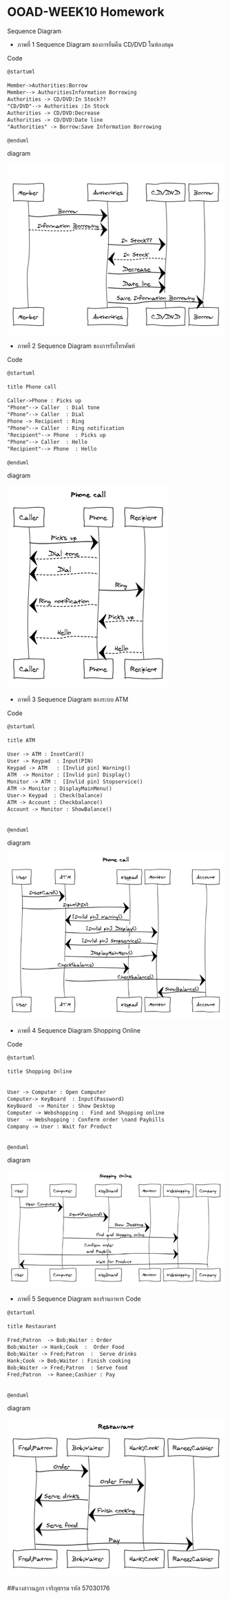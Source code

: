 # OOAD-WEEK10 Homework
Sequence Diagram

* ภาพที่ 1 Sequence Diagram ของการยืมคืน CD/DVD ในห้องสมุด

Code

 ```
@startuml
 
Member->Authorities:Borrow 
Member--> AuthoritiesInformation Borrowing 
Authorities -> CD/DVD:In Stock?? 
"CD/DVD"--> Authorities :In Stock 
Authorities -> CD/DVD:Decrease 
Authorities -> CD/DVD:Date line 
"Authorities" -> Borrow:Save Information Borrowing 

@enduml
 ```
diagram

<img src="https://github.com/NATAKORNCHA/OOAD-WEEK10/blob/master/Homework/Sequence%20Diagram1.png?raw=true">


* ภาพที่ 2 Sequence Diagram ของการรับโทรศัพท์

Code

 ```
@startuml
 
title Phone call

Caller->Phone : Picks up
"Phone"--> Caller  : Dial tone
"Phone"--> Caller  : Dial 
Phone -> Recipient : Ring
"Phone"--> Caller  : Ring notification
"Recipient"--> Phone  : Picks up
"Phone"--> Caller  : Hello 
"Recipient"--> Phone  : Hello

@enduml
 ```
diagram

<img src="https://github.com/NATAKORNCHA/OOAD-WEEK10/blob/master/Homework/Sequence%20Diagram2.png?raw=true">



* ภาพที่ 3 Sequence Diagram ของระบบ ATM

Code

 ```
@startuml
 
title ATM  

User -> ATM : InsetCard()
User -> Keypad  : Input(PIN)
Keypad -> ATM   : [Invlid pin] Warning()
 ATM  -> Monitor : [Invlid pin] Display()
Monitor -> ATM :  [Invlid pin] Stopservice()
ATM -> Monitor : DisplayMainMenu()
User-> Keypad  : Check(balance)
ATM -> Account : Checkbalance()
Account -> Monitor : ShowBalance()


@enduml
 ```
diagram

<img src="https://github.com/NATAKORNCHA/OOAD-WEEK10/blob/master/Homework/Sequence%20Diagram3.png?raw=true">



* ภาพที่ 4 Sequence Diagram Shopping Online

Code

 ```
@startuml
 
title Shopping Online


User -> Computer : Open Computer
Computer-> KeyBoard  : Input(Password)
KeyBoard  -> Monitor : Show Desktop
Computer -> Webshopping :  Find and Shopping online
User  -> Webshopping : Conferm order \nand Paybills
Company -> User : Wait for Product


@enduml
 ```
diagram

<img src="https://github.com/NATAKORNCHA/OOAD-WEEK10/blob/master/Homework/Sequence%20Diagram4.png?raw=true">


* ภาพที่ 5 Sequence Diagram ของร้านอาหาร
Code

 ```
@startuml
 
title Restaurant

Fred;Patron  -> Bob;Waiter : Order
Bob;Waiter -> Hank;Cook  :  Order Food
Bob;Waiter -> Fred;Patron  :  Serve drinks
Hank;Cook -> Bob;Waiter : Finish cooking
Bob;Waiter -> Fred;Patron  : Serve food
Fred;Patron  -> Ranee;Cashier : Pay


@enduml
 ```
diagram

<img src="https://github.com/NATAKORNCHA/OOAD-WEEK10/blob/master/Homework/Sequence%20Diagram5.png?raw=true">



##นางสาวนฏกร เจริญธรรม รหัส 57030176 








































